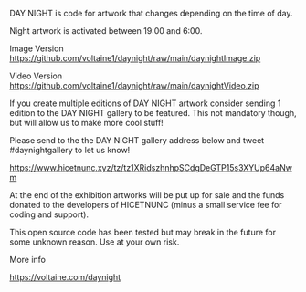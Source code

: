 DAY NIGHT is code for artwork that changes depending on the time of day.

Night artwork is activated between 19:00 and 6:00.

Image Version
https://github.com/voltaine1/daynight/raw/main/daynightImage.zip

Video Version
https://github.com/voltaine1/daynight/raw/main/daynightVideo.zip



If you create multiple editions of DAY NIGHT artwork consider sending 1 edition to the DAY NIGHT gallery to be featured. This not mandatory though, but will allow us to make more cool stuff!

Please send to the the DAY NIGHT gallery address below and tweet #daynightgallery to let us know!

https://www.hicetnunc.xyz/tz/tz1XRidszhnhpSCdgDeGTP15s3XYUp64aNwm

At the end of the exhibition artworks will be put up for sale and the funds donated to the developers of HICETNUNC (minus a small service fee for coding and support).




This open source code has been tested but may break in the future for some unknown reason. Use at your own risk.




More info

https://voltaine.com/daynight

